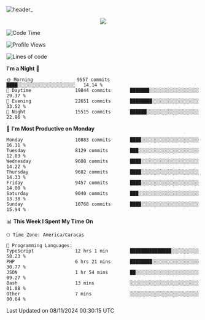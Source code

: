 ![header_](https://github.com/user-attachments/assets/4010d822-ccdc-4198-b608-18c773338d18)


<p align="center">
  <a href="http://www.github.com/thevacs">
    <img src="https://github-readme-streak-stats.herokuapp.com/?user=thevacs&stroke=ffffff&background=1c1917&ring=0891b2&fire=0891b2&currStreakNum=ffffff&currStreakLabel=0891b2&sideNums=ffffff&sideLabels=ffffff&dates=ffffff&hide_border=true" />
  </a>
</p>

<!--START_SECTION:waka-->
![Code Time](http://img.shields.io/badge/Code%20Time-3%2C047%20hrs%2014%20mins-blue)

![Profile Views](http://img.shields.io/badge/Profile%20Views-0-blue)

![Lines of code](https://img.shields.io/badge/From%20Hello%20World%20I%27ve%20Written-9.8%20million%20lines%20of%20code-blue)

**I'm a Night 🦉** 

```text
🌞 Morning                9557 commits        ████░░░░░░░░░░░░░░░░░░░░░   14.14 % 
🌆 Daytime                19844 commits       ███████░░░░░░░░░░░░░░░░░░   29.37 % 
🌃 Evening                22651 commits       ████████░░░░░░░░░░░░░░░░░   33.52 % 
🌙 Night                  15515 commits       ██████░░░░░░░░░░░░░░░░░░░   22.96 % 
```
📅 **I'm Most Productive on Monday** 

```text
Monday                   10883 commits       ████░░░░░░░░░░░░░░░░░░░░░   16.11 % 
Tuesday                  8129 commits        ███░░░░░░░░░░░░░░░░░░░░░░   12.03 % 
Wednesday                9608 commits        ████░░░░░░░░░░░░░░░░░░░░░   14.22 % 
Thursday                 9682 commits        ████░░░░░░░░░░░░░░░░░░░░░   14.33 % 
Friday                   9457 commits        ████░░░░░░░░░░░░░░░░░░░░░   14.00 % 
Saturday                 9040 commits        ███░░░░░░░░░░░░░░░░░░░░░░   13.38 % 
Sunday                   10768 commits       ████░░░░░░░░░░░░░░░░░░░░░   15.94 % 
```


📊 **This Week I Spent My Time On** 

```text
🕑︎ Time Zone: America/Caracas

💬 Programming Languages: 
TypeScript               12 hrs 1 min        ███████████████░░░░░░░░░░   58.23 % 
PHP                      6 hrs 21 mins       ████████░░░░░░░░░░░░░░░░░   30.77 % 
JSON                     1 hr 54 mins        ██░░░░░░░░░░░░░░░░░░░░░░░   09.27 % 
Bash                     13 mins             ░░░░░░░░░░░░░░░░░░░░░░░░░   01.08 % 
Other                    7 mins              ░░░░░░░░░░░░░░░░░░░░░░░░░   00.64 % 
```


 Last Updated on 08/11/2024 00:30:15 UTC
<!--END_SECTION:waka-->
